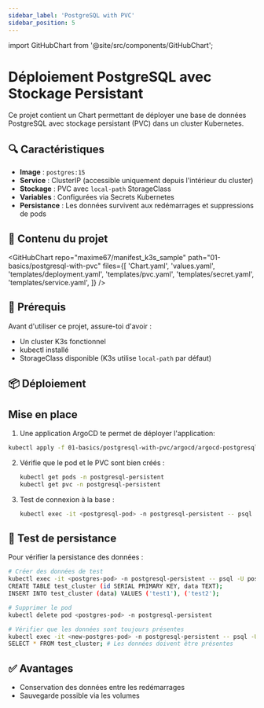 ```yaml
---
sidebar_label: 'PostgreSQL with PVC'
sidebar_position: 5
---
```

import GitHubChart from '@site/src/components/GitHubChart';

# Déploiement PostgreSQL avec Stockage Persistant

Ce projet contient un Chart permettant de déployer une base de données PostgreSQL avec stockage persistant (PVC) dans un cluster Kubernetes.

## 🔍 Caractéristiques

- **Image** : `postgres:15`
- **Service** : ClusterIP (accessible uniquement depuis l'intérieur du cluster)
- **Stockage** : PVC avec `local-path` StorageClass
- **Variables** : Configurées via Secrets Kubernetes
- **Persistance** : Les données survivent aux redémarrages et suppressions de pods

## 📂 Contenu du projet

<GitHubChart
repo="maxime67/manifest_k3s_sample"
path="01-basics/postgresql-with-pvc"
files={[
'Chart.yaml',
'values.yaml',
'templates/deployment.yaml',
'templates/pvc.yaml',
'templates/secret.yaml',
'templates/service.yaml',
]}
/>
## 🚀 Prérequis

Avant d'utiliser ce projet, assure-toi d'avoir :

- Un cluster K3s fonctionnel
- kubectl installé
- StorageClass disponible (K3s utilise `local-path` par défaut)

## 📦 Déploiement

## Mise en place

1. Une application ArgoCD te permet de déployer l'application:

```bash
kubectl apply -f 01-basics/postgresql-with-pvc/argocd/argocd-postgresql-with-pvc.yaml
```

2. Vérifie que le pod et le PVC sont bien créés :
   ```bash
   kubectl get pods -n postgresql-persistent
   kubectl get pvc -n postgresql-persistent
   ```

3. Test de connexion à la base :
   ```bash
   kubectl exec -it <postgresql-pod> -n postgresql-persistent -- psql -U postgres
   ```



## 🧪 Test de persistance

Pour vérifier la persistance des données :

```bash
# Créer des données de test
kubectl exec -it <postgres-pod> -n postgresql-persistent -- psql -U postgres
CREATE TABLE test_cluster (id SERIAL PRIMARY KEY, data TEXT);
INSERT INTO test_cluster (data) VALUES ('test1'), ('test2');

# Supprimer le pod
kubectl delete pod <postgres-pod> -n postgresql-persistent

# Vérifier que les données sont toujours présentes
kubectl exec -it <new-postgres-pod> -n postgresql-persistent -- psql -U postgres
SELECT * FROM test_cluster; # Les données doivent être présentes
```

## ✅ Avantages

- Conservation des données entre les redémarrages
- Sauvegarde possible via les volumes